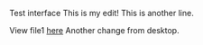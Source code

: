 Test interface
This is my edit!
This is another line.

View file1 [here](AFolder/File1.txt)
Another change from desktop.
